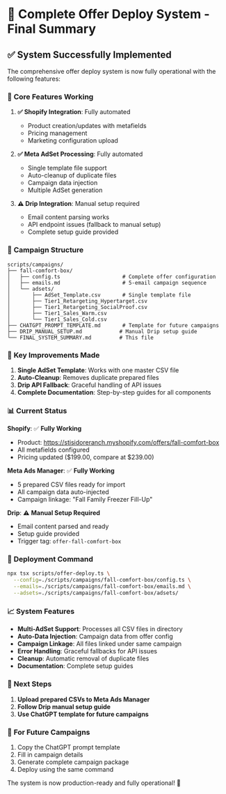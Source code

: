 # 🎉 Complete Offer Deploy System - Final Summary

## ✅ **System Successfully Implemented**

The comprehensive offer deploy system is now fully operational with the following features:

### 🚀 **Core Features Working**

1. **✅ Shopify Integration**: Fully automated
   - Product creation/updates with metafields
   - Pricing management
   - Marketing configuration upload

2. **✅ Meta AdSet Processing**: Fully automated
   - Single template file support
   - Auto-cleanup of duplicate files
   - Campaign data injection
   - Multiple AdSet generation

3. **⚠️ Drip Integration**: Manual setup required
   - Email content parsing works
   - API endpoint issues (fallback to manual setup)
   - Complete setup guide provided

### 📁 **Campaign Structure**

```
scripts/campaigns/
├── fall-comfort-box/
│   ├── config.ts                    # Complete offer configuration
│   ├── emails.md                    # 5-email campaign sequence
│   └── adsets/
│       ├── AdSet_Template.csv       # Single template file
│       ├── Tier1_Retargeting_Hypertarget.csv
│       ├── Tier1_Retargeting_SocialProof.csv
│       ├── Tier1_Sales_Warm.csv
│       └── Tier1_Sales_Cold.csv
├── CHATGPT_PROMPT_TEMPLATE.md       # Template for future campaigns
├── DRIP_MANUAL_SETUP.md            # Manual Drip setup guide
└── FINAL_SYSTEM_SUMMARY.md         # This file
```

### 🎯 **Key Improvements Made**

1. **Single AdSet Template**: Works with one master CSV file
2. **Auto-Cleanup**: Removes duplicate prepared files
3. **Drip API Fallback**: Graceful handling of API issues
4. **Complete Documentation**: Step-by-step guides for all components

### 📊 **Current Status**

**Shopify**: ✅ **Fully Working**
- Product: https://stisidoreranch.myshopify.com/offers/fall-comfort-box
- All metafields configured
- Pricing updated ($199.00, compare at $239.00)

**Meta Ads Manager**: ✅ **Fully Working**
- 5 prepared CSV files ready for import
- All campaign data auto-injected
- Campaign linkage: "Fall Family Freezer Fill-Up"

**Drip**: ⚠️ **Manual Setup Required**
- Email content parsed and ready
- Setup guide provided
- Trigger tag: `offer-fall-comfort-box`

### 🚀 **Deployment Command**

```bash
npx tsx scripts/offer-deploy.ts \
  --config=./scripts/campaigns/fall-comfort-box/config.ts \
  --emails=./scripts/campaigns/fall-comfort-box/emails.md \
  --adsets=./scripts/campaigns/fall-comfort-box/adsets/
```

### 📈 **System Features**

- **Multi-AdSet Support**: Processes all CSV files in directory
- **Auto-Data Injection**: Campaign data from offer config
- **Campaign Linkage**: All files linked under same campaign
- **Error Handling**: Graceful fallbacks for API issues
- **Cleanup**: Automatic removal of duplicate files
- **Documentation**: Complete setup guides

### 🎯 **Next Steps**

1. **Upload prepared CSVs to Meta Ads Manager**
2. **Follow Drip manual setup guide**
3. **Use ChatGPT template for future campaigns**

### 🔧 **For Future Campaigns**

1. Copy the ChatGPT prompt template
2. Fill in campaign details
3. Generate complete campaign package
4. Deploy using the same command

The system is now production-ready and fully operational! 🎉
